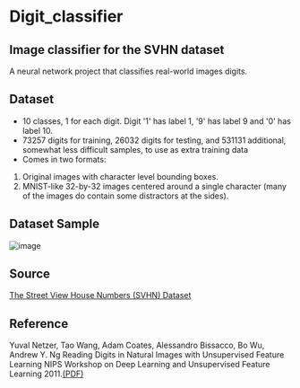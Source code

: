 # Digit_classifier

## Image classifier for the SVHN dataset
A neural network project that classifies real-world images digits.

## Dataset
* 10 classes, 1 for each digit. Digit '1' has label 1, '9' has label 9 and '0' has label 10.
* 73257 digits for training, 26032 digits for testing, and 531131 additional, somewhat less difficult samples, to use as extra training data
* Comes in two formats:
1. Original images with character level bounding boxes.
2. MNIST-like 32-by-32 images centered around a single character (many of the images do contain some distractors at the sides).
## Dataset Sample
![image](https://github.com/atalaydenknalbant/Digit_classifier/assets/32653649/87f8e841-1d4c-4323-acb4-13199a268edc)

## Source
[The Street View House Numbers (SVHN) Dataset](http://ufldl.stanford.edu/housenumbers/)

## Reference
Yuval Netzer, Tao Wang, Adam Coates, Alessandro Bissacco, Bo Wu, Andrew Y. Ng Reading Digits in Natural Images with Unsupervised Feature Learning NIPS Workshop on Deep Learning and Unsupervised Feature Learning 2011.[(PDF)](http://ufldl.stanford.edu/housenumbers/nips2011_housenumbers.pdf)
